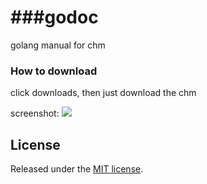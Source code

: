 ###godoc
=====

golang manual for chm


### How to download

click downloads, then just download the chm

screenshot:
![](https://github.com/astaxie/godoc/raw/master/demo.png)

## License
Released under the [MIT license](http://www.opensource.org/licenses/MIT).